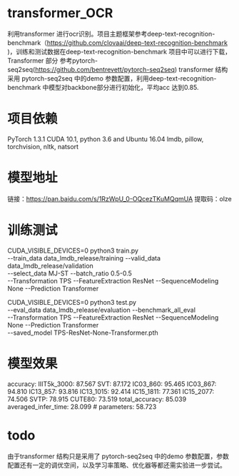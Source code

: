 # transformer_OCR
利用transformer 进行ocr识别。项目主题框架参考deep-text-recognition-benchmark（https://github.com/clovaai/deep-text-recognition-benchmark )，训练和测试数据在deep-text-recognition-benchmark 项目中可以进行下载，Transformer 部分 参考pytorch-seq2seq(https://github.com/bentrevett/pytorch-seq2seq)
transformer 结构采用 pytorch-seq2seq 中的demo 参数配置，利用deep-text-recognition-benchmark 中模型对backbone部分进行初始化，平均acc 达到0.85.

# 项目依赖
PyTorch 1.3.1 CUDA 10.1, python 3.6 and Ubuntu 16.04 lmdb, pillow, torchvision, nltk, natsort

# 模型地址
链接：https://pan.baidu.com/s/1RzWpU_0-OQcezTKuMQqmUA 
提取码：olze 

# 训练测试
CUDA_VISIBLE_DEVICES=0 python3 train.py \
--train_data data_lmdb_release/training --valid_data data_lmdb_release/validation \
--select_data MJ-ST --batch_ratio 0.5-0.5 \
--Transformation TPS --FeatureExtraction ResNet --SequenceModeling None --Prediction Transformer

CUDA_VISIBLE_DEVICES=0 python3 test.py \
--eval_data data_lmdb_release/evaluation --benchmark_all_eval \
--Transformation TPS --FeatureExtraction ResNet --SequenceModeling None --Prediction Transformer \
--saved_model TPS-ResNet-None-Transformer.pth

# 模型效果
accuracy: IIIT5k_3000: 87.567 SVT: 87.172 IC03_860: 95.465 IC03_867: 94.810 IC13_857: 93.816 IC13_1015: 92.414 IC15_1811: 77.361 IC15_2077: 74.506 SVTP: 78.915 CUTE80: 73.519 total_accuracy: 85.039 averaged_infer_time: 28.099 # parameters: 58.723

# todo
由于transformer 结构只是采用了 pytorch-seq2seq 中的demo 参数配置，参数配置还有一定的调优空间，以及学习率策略、优化器等都还需实验进一步尝试。
